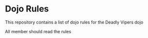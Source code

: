Dojo Rules
==========

This repository contains a list of dojo rules for the Deadly Vipers dojo

All member should read the rules


